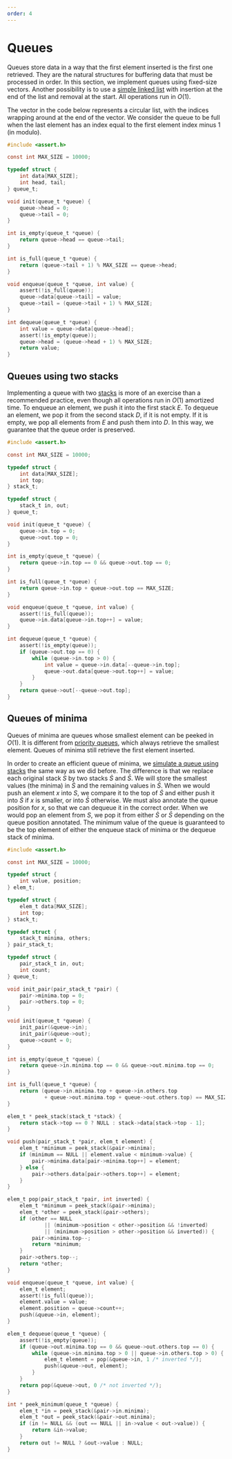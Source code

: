 ```yaml
---
order: 4
---
```


# Queues

Queues store data in a way that the first element inserted is the first one
retrieved. They are the natural structures for buffering data that must be
processed in order. In this section, we implement queues using fixed-size
vectors. Another possibility is to use a [simple linked list](./linked-list.md)
with insertion at the end of the list and removal at the start. All operations
run in $O(1)$.

The vector in the code below represents a circular list, with the indices
wrapping around at the end of the vector. We consider the queue to be full when
the last element has an index equal to the first element index minus 1 (in
modulo).

```c
#include <assert.h>

const int MAX_SIZE = 10000;

typedef struct {
    int data[MAX_SIZE];
    int head, tail;
} queue_t;

void init(queue_t *queue) {
    queue->head = 0;
    queue->tail = 0;
}

int is_empty(queue_t *queue) {
    return queue->head == queue->tail;
}

int is_full(queue_t *queue) {
    return (queue->tail + 1) % MAX_SIZE == queue->head;
}

void enqueue(queue_t *queue, int value) {
    assert(!is_full(queue));
    queue->data[queue->tail] = value;
    queue->tail = (queue->tail + 1) % MAX_SIZE;
}

int dequeue(queue_t *queue) {
    int value = queue->data[queue->head];
    assert(!is_empty(queue));
    queue->head = (queue->head + 1) % MAX_SIZE;
    return value;
}
```


## Queues using two stacks

Implementing a queue with two [stacks](./stack.md) is more of an exercise than a
recommended practice, even though all operations run in $O(1)$ amortized time.
To enqueue an element, we push it into the first stack $E$. To dequeue an
element, we pop it from the second stack $D$, if it is not empty. If it is
empty, we pop all elements from $E$ and push them into $D$.  In this way, we
guarantee that the queue order is preserved.

```c
#include <assert.h>

const int MAX_SIZE = 10000;

typedef struct {
    int data[MAX_SIZE];
    int top;
} stack_t;

typedef struct {
    stack_t in, out;
} queue_t;

void init(queue_t *queue) {
    queue->in.top = 0;
    queue->out.top = 0;
}

int is_empty(queue_t *queue) {
    return queue->in.top == 0 && queue->out.top == 0;
}

int is_full(queue_t *queue) {
    return queue->in.top + queue->out.top == MAX_SIZE;
}

void enqueue(queue_t *queue, int value) {
    assert(!is_full(queue));
    queue->in.data[queue->in.top++] = value;
}

int dequeue(queue_t *queue) {
    assert(!is_empty(queue));
    if (queue->out.top == 0) {
        while (queue->in.top > 0) {
            int value = queue->in.data[--queue->in.top];
            queue->out.data[queue->out.top++] = value;
        }
    }
    return queue->out[--queue->out.top];
}
```


## Queues of minima

Queues of minima are queues whose smallest element can be peeked in $O(1)$. It
is different from [priority queues](./heap.md), which always retrieve the
smallest element. Queues of minima still retrieve the first element inserted.

In order to create an efficient queue of minima, we [simulate a queue using
stacks](#queues-using-two-stacks) the same way as we did before. The difference
is that we replace each original stack $S$ by two stacks $\dot{S}$ and
$\bar{S}$.  We will store the smallest values (the minima) in $\dot{S}$ and the
remaining values in $\bar{S}$.  When we would push an element $x$ into $S$, we
compare it to the top of $\dot{S}$ and either push it into $\dot{S}$ if $x$ is
smaller, or into $\bar{S}$ otherwise. We must also annotate the queue position
for $x$, so that we can dequeue it in the correct order. When we would pop an
element from $S$, we pop it from either $\dot{S}$ or $\bar{S}$ depending on the
queue position annotated. The minimum value of the queue is guaranteed to be the
top element of either the enqueue stack of minima or the dequeue stack of
minima.

```c
#include <assert.h>

const int MAX_SIZE = 10000;

typedef struct {
    int value, position;
} elem_t;

typedef struct {
    elem_t data[MAX_SIZE];
    int top;
} stack_t;

typedef struct {
    stack_t minima, others;
} pair_stack_t;

typedef struct {
    pair_stack_t in, out;
    int count;
} queue_t;

void init_pair(pair_stack_t *pair) {
    pair->minima.top = 0;
    pair->others.top = 0;
}

void init(queue_t *queue) {
    init_pair(&queue->in);
    init_pair(&queue->out);
    queue->count = 0;
}

int is_empty(queue_t *queue) {
    return queue->in.minima.top == 0 && queue->out.minima.top == 0;
}

int is_full(queue_t *queue) {
    return (queue->in.minima.top + queue->in.others.top
            + queue->out.minima.top + queue->out.others.top) == MAX_SIZE;
}

elem_t * peek_stack(stack_t *stack) {
    return stack->top == 0 ? NULL : stack->data[stack->top - 1];
}

void push(pair_stack_t *pair, elem_t element) {
    elem_t *minimum = peek_stack(&pair->minima);
    if (minimum == NULL || element.value < minimum->value) {
        pair->minima.data[pair->minima.top++] = element;
    } else {
        pair->others.data[pair->others.top++] = element;
    }
}

elem_t pop(pair_stack_t *pair, int inverted) {
    elem_t *minimum = peek_stack(&pair->minima);
    elem_t *other = peek_stack(&pair->others);
    if (other == NULL
            || (minimum->position < other->position && !inverted)
            || (minimum->position > other->position && inverted)) {
        pair->minima.top--;
        return *minimum;
    }
    pair->others.top--;
    return *other;
}

void enqueue(queue_t *queue, int value) {
    elem_t element;
    assert(!is_full(queue));
    element.value = value;
    element.position = queue->count++;
    push(&queue->in, element);
}

elem_t dequeue(queue_t *queue) {
    assert(!is_empty(queue));
    if (queue->out.minima.top == 0 && queue->out.others.top == 0) {
        while (queue->in.minima.top > 0 || queue->in.others.top > 0) {
            elem_t element = pop(&queue->in, 1 /* inverted */);
            push(&queue->out, element);
        }
    }
    return pop(&queue->out, 0 /* not inverted */);
}

int * peek_minimum(queue_t *queue) {
    elem_t *in = peek_stack(&pair->in.minima);
    elem_t *out = peek_stack(&pair->out.minima);
    if (in != NULL && (out == NULL || in->value < out->value)) {
        return &in->value;
    }
    return out != NULL ? &out->value : NULL;
}
```
